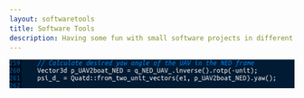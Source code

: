 ```yaml
---
layout: softwaretools
title: Software Tools
description: Having some fun with small software projects in different languages.
---
```


![](/images/projects/code.png)
